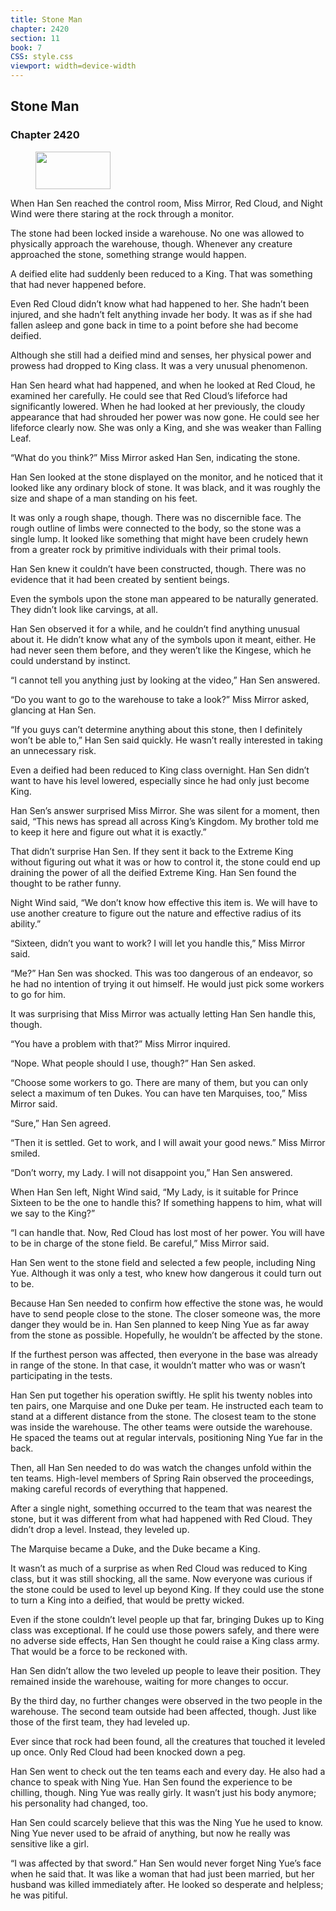 ```yaml
---
title: Stone Man
chapter: 2420
section: 11
book: 7
CSS: style.css
viewport: width=device-width
---
```


## Stone Man

### Chapter 2420

<figure>
	<img src="../Images/gem.gif" alt="" id="gem" width="120" height="60" />
</figure>

When Han Sen reached the control room, Miss Mirror, Red Cloud, and Night Wind were there staring at the rock through a monitor.

The stone had been locked inside a warehouse. No one was allowed to physically approach the warehouse, though. Whenever any creature approached the stone, something strange would happen.

A deified elite had suddenly been reduced to a King. That was something that had never happened before.

Even Red Cloud didn’t know what had happened to her. She hadn’t been injured, and she hadn’t felt anything invade her body. It was as if she had fallen asleep and gone back in time to a point before she had become deified.

Although she still had a deified mind and senses, her physical power and prowess had dropped to King class. It was a very unusual phenomenon.

Han Sen heard what had happened, and when he looked at Red Cloud, he examined her carefully. He could see that Red Cloud’s lifeforce had significantly lowered. When he had looked at her previously, the cloudy appearance that had shrouded her power was now gone. He could see her lifeforce clearly now. She was only a King, and she was weaker than Falling Leaf.

“What do you think?” Miss Mirror asked Han Sen, indicating the stone.

Han Sen looked at the stone displayed on the monitor, and he noticed that it looked like any ordinary block of stone. It was black, and it was roughly the size and shape of a man standing on his feet.

It was only a rough shape, though. There was no discernible face. The rough outline of limbs were connected to the body, so the stone was a single lump. It looked like something that might have been crudely hewn from a greater rock by primitive individuals with their primal tools.

Han Sen knew it couldn’t have been constructed, though. There was no evidence that it had been created by sentient beings.

Even the symbols upon the stone man appeared to be naturally generated. They didn’t look like carvings, at all.

Han Sen observed it for a while, and he couldn’t find anything unusual about it. He didn’t know what any of the symbols upon it meant, either. He had never seen them before, and they weren’t like the Kingese, which he could understand by instinct.

“I cannot tell you anything just by looking at the video,” Han Sen answered.

“Do you want to go to the warehouse to take a look?” Miss Mirror asked, glancing at Han Sen.

“If you guys can’t determine anything about this stone, then I definitely won’t be able to,” Han Sen said quickly. He wasn’t really interested in taking an unnecessary risk.

Even a deified had been reduced to King class overnight. Han Sen didn’t want to have his level lowered, especially since he had only just become King.

Han Sen’s answer surprised Miss Mirror. She was silent for a moment, then said, “This news has spread all across King’s Kingdom. My brother told me to keep it here and figure out what it is exactly.”

That didn’t surprise Han Sen. If they sent it back to the Extreme King without figuring out what it was or how to control it, the stone could end up draining the power of all the deified Extreme King. Han Sen found the thought to be rather funny.

Night Wind said, “We don’t know how effective this item is. We will have to use another creature to figure out the nature and effective radius of its ability.”

“Sixteen, didn’t you want to work? I will let you handle this,” Miss Mirror said.

“Me?” Han Sen was shocked. This was too dangerous of an endeavor, so he had no intention of trying it out himself. He would just pick some workers to go for him.

It was surprising that Miss Mirror was actually letting Han Sen handle this, though.

“You have a problem with that?” Miss Mirror inquired.

“Nope. What people should I use, though?” Han Sen asked.

“Choose some workers to go. There are many of them, but you can only select a maximum of ten Dukes. You can have ten Marquises, too,” Miss Mirror said.

“Sure,” Han Sen agreed.

“Then it is settled. Get to work, and I will await your good news.” Miss Mirror smiled.

“Don’t worry, my Lady. I will not disappoint you,” Han Sen answered.

When Han Sen left, Night Wind said, “My Lady, is it suitable for Prince Sixteen to be the one to handle this? If something happens to him, what will we say to the King?”

“I can handle that. Now, Red Cloud has lost most of her power. You will have to be in charge of the stone field. Be careful,” Miss Mirror said.

Han Sen went to the stone field and selected a few people, including Ning Yue. Although it was only a test, who knew how dangerous it could turn out to be.

Because Han Sen needed to confirm how effective the stone was, he would have to send people close to the stone. The closer someone was, the more danger they would be in. Han Sen planned to keep Ning Yue as far away from the stone as possible. Hopefully, he wouldn’t be affected by the stone.

If the furthest person was affected, then everyone in the base was already in range of the stone. In that case, it wouldn’t matter who was or wasn’t participating in the tests.

Han Sen put together his operation swiftly. He split his twenty nobles into ten pairs, one Marquise and one Duke per team. He instructed each team to stand at a different distance from the stone. The closest team to the stone was inside the warehouse. The other teams were outside the warehouse. He spaced the teams out at regular intervals, positioning Ning Yue far in the back.

Then, all Han Sen needed to do was watch the changes unfold within the ten teams. High-level members of Spring Rain observed the proceedings, making careful records of everything that happened.

After a single night, something occurred to the team that was nearest the stone, but it was different from what had happened with Red Cloud. They didn’t drop a level. Instead, they leveled up.

The Marquise became a Duke, and the Duke became a King.

It wasn’t as much of a surprise as when Red Cloud was reduced to King class, but it was still shocking, all the same. Now everyone was curious if the stone could be used to level up beyond King. If they could use the stone to turn a King into a deified, that would be pretty wicked.

Even if the stone couldn’t level people up that far, bringing Dukes up to King class was exceptional. If he could use those powers safely, and there were no adverse side effects, Han Sen thought he could raise a King class army. That would be a force to be reckoned with.

Han Sen didn’t allow the two leveled up people to leave their position. They remained inside the warehouse, waiting for more changes to occur.

By the third day, no further changes were observed in the two people in the warehouse. The second team outside had been affected, though. Just like those of the first team, they had leveled up.

Ever since that rock had been found, all the creatures that touched it leveled up once. Only Red Cloud had been knocked down a peg.

Han Sen went to check out the ten teams each and every day. He also had a chance to speak with Ning Yue. Han Sen found the experience to be chilling, though. Ning Yue was really girly. It wasn’t just his body anymore; his personality had changed, too.

Han Sen could scarcely believe that this was the Ning Yue he used to know. Ning Yue never used to be afraid of anything, but now he really was sensitive like a girl.

“I was affected by that sword.” Han Sen would never forget Ning Yue’s face when he said that. It was like a woman that had just been married, but her husband was killed immediately after. He looked so desperate and helpless; he was pitiful.